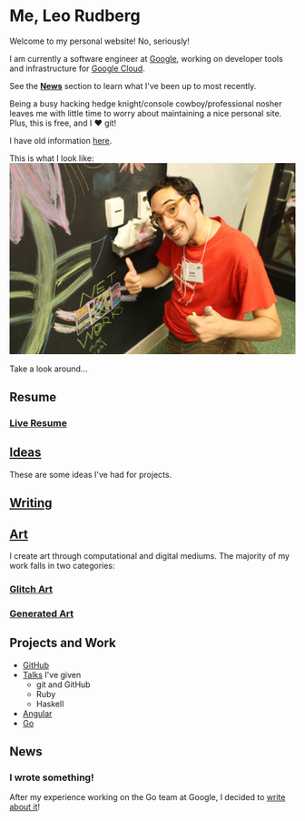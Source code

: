# Me, Leo Rudberg
Welcome to my personal website! No, seriously!

I am currently a software engineer at [Google](https://google.com), working on developer tools and infrastructure for [Google Cloud](https://cloud.google.com).

See the [__News__](#news) section to learn what I've been up to most recently.

Being a busy hacking hedge knight/console cowboy/professional nosher leaves
me with little time to worry about maintaining a nice personal site. Plus, this
is free, and I :heart: git!

I have old information [here](http://cs.wisc.edu/~leo).

This is what I look like:
![Yup, this is me](https://github.com/LOZORD/me/blob/master/me.jpg)

Take a look around...

## Resume

### [Live Resume](https://docs.google.com/document/d/1d0WxjT2ZJi4EQ-GkS-a0-QpzHyQuDAlBOyY8acCe-2w/view)

## [Ideas](https://github.com/LOZORD/me/tree/master/ideas.markdown)

These are some ideas I've had for projects.

## [Writing](http://github.com/LOZORD/me/tree/master/writing)

## [Art](http://github.com/LOZORD/me/tree/master/art)

I create art through computational and digital mediums.
The majority of my work falls in two categories:

### [Glitch Art](http://github.com/LOZORD/me/tree/master/art/glitched)

### [Generated Art](http://github.com/LOZORD/me/tree/master/art/generated)

## Projects and Work

* [GitHub](http://github.com/LOZORD)
* [Talks](https://github.com/uw-upl/talks#readme) I've given
  * git and GitHub
  * Ruby
  * Haskell
* [Angular](https://gist.github.com/LOZORD/613f50b6789e914c9cbe3960f06ae1cf)
* [Go](https://gist.github.com/LOZORD/0b8b1a58cc336557f9b714f17b1ea9e3)

## News

### I wrote something!
After my experience working on the Go team at Google, I decided to [write about it](https://medium.com/@ljrudberg/working-on-the-go-team-at-google-917b2c8d35ff)!
